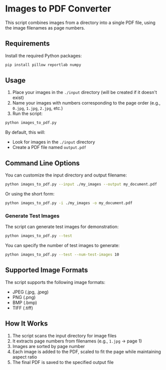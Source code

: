 # Images to PDF Converter

This script combines images from a directory into a single PDF file, using the image filenames as page numbers.

## Requirements

Install the required Python packages:

```bash
pip install pillow reportlab numpy
```

## Usage

1. Place your images in the `./input` directory (will be created if it doesn't exist)
2. Name your images with numbers corresponding to the page order (e.g., `0.jpg`, `1.jpg`, `2.jpg`, etc.)
3. Run the script:

```bash
python images_to_pdf.py
```

By default, this will:
- Look for images in the `./input` directory
- Create a PDF file named `output.pdf`

## Command Line Options

You can customize the input directory and output filename:

```bash
python images_to_pdf.py --input ./my_images --output my_document.pdf
```

Or using the short form:

```bash
python images_to_pdf.py -i ./my_images -o my_document.pdf
```

### Generate Test Images

The script can generate test images for demonstration:

```bash
python images_to_pdf.py --test
```

You can specify the number of test images to generate:

```bash
python images_to_pdf.py --test --num-test-images 10
```

## Supported Image Formats

The script supports the following image formats:
- JPEG (.jpg, .jpeg)
- PNG (.png)
- BMP (.bmp)
- TIFF (.tiff)

## How It Works

1. The script scans the input directory for image files
2. It extracts page numbers from filenames (e.g., `1.jpg` → page 1)
3. Images are sorted by page number
4. Each image is added to the PDF, scaled to fit the page while maintaining aspect ratio
5. The final PDF is saved to the specified output file
